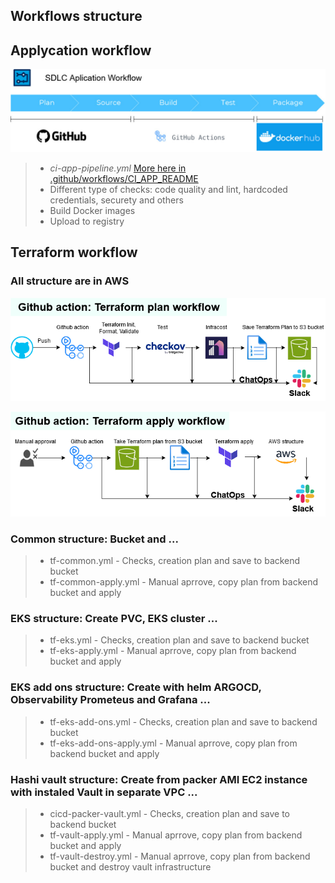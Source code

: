 ## Workflows structure

## Applycation workflow

![general setup](../../images/app-workflow-sdlc.jpg)

> - *ci-app-pipeline.yml* [More here in .github/workflows/CI_APP_README](CICD_APP_README.md)
> - Different type of checks: code quality and lint, hardcoded credentials, securety and others
> - Build Docker images
> - Upload to registry


## Terraform workflow
### All structure are in AWS

![general setup](../../images/tf-plan-wf.drawio.png)

![general setup](../../images/tr-apply-wf.drawio.png)


### Common structure: Bucket and ...
> - tf-common.yml  - Checks, creation plan and save to backend bucket
> - tf-common-apply.yml  - Manual aprrove, copy plan from backend bucket and apply

### EKS structure: Create PVC, EKS cluster ...
> - tf-eks.yml  - Checks, creation plan and save to backend bucket
> - tf-eks-apply.yml  - Manual aprrove, copy plan from backend bucket and apply

### EKS add ons structure: Create  with helm ARGOCD, Observability Prometeus and Grafana ...
> - tf-eks-add-ons.yml  - Checks, creation plan and save to backend bucket
> - tf-eks-add-ons-apply.yml  - Manual aprrove, copy plan from backend bucket and apply

### Hashi vault structure: Create from packer AMI EC2 instance with instaled Vault in separate VPC ...
> - cicd-packer-vault.yml  - Checks, creation plan and save to backend bucket
> - tf-vault-apply.yml  - Manual aprrove, copy plan from backend bucket and apply
> - tf-vault-destroy.yml  - Manual aprrove, copy plan from backend bucket and destroy vault infrastructure
